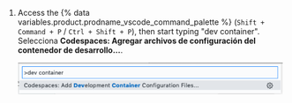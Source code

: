 1. Access the {% data variables.product.prodname_vscode_command_palette %} (`Shift + Command + P` / `Ctrl + Shift + P`), then start typing "dev container". Selecciona **Codespaces: Agregar archivos de configuración del contenedor de desarrollo...**.

   !["Codespaces: Add Development Container Configuration Files..." in the {% data variables.product.prodname_vscode_command_palette %}](/assets/images/help/codespaces/add-prebuilt-container-command.png)

